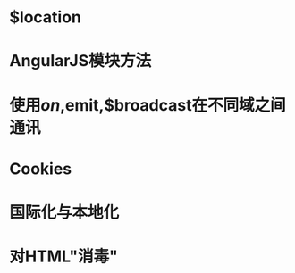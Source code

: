 $location
=========

AngularJS模块方法
================


使用$on,$emit,$broadcast在不同域之间通讯
=======================================

Cookies
=======

国际化与本地化
==============

对HTML"消毒"
============

